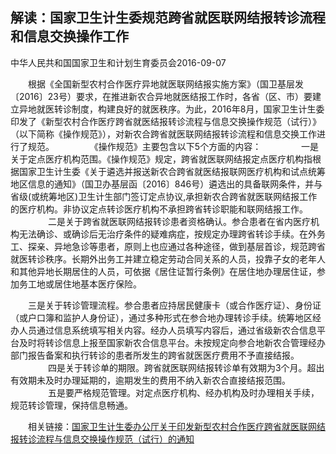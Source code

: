 ---
---

## 解读：国家卫生计生委规范跨省就医联网结报转诊流程和信息交换操作工作

中华人民共和国国家卫生和计划生育委员会2016-09-07

　　根据《全国新型农村合作医疗异地就医联网结报实施方案》（国卫基层发〔2016〕23号）要求，在推进新农合异地就医结报工作时，各省（区、市）要建立异地就医转诊制度，构建良好的就医秩序。为此，2016年8月，国家卫生计生委印发了《新型农村合作医疗跨省就医结报转诊流程与信息交换操作规范（试行）》（以下简称《操作规范》），对新农合跨省就医联网结报转诊流程和信息交换工作进行了规范。
　　
　　《操作规范》主要包含以下5个方面的内容：
　　
　　一是关于定点医疗机构范围。《操作规范》规定，跨省就医联网结报定点医疗机构指根据国家卫生计生委《关于遴选并报送新农合跨省就医结报联网医疗机构和试点统筹地区信息的通知》（国卫办基层函〔2016〕846号）遴选出的具备联网条件，并与省级(或统筹地区)卫生计生部门签订定点协议,承担新农合跨省就医联网结报工作的医疗机构。非协议定点转诊医疗机构不承担跨省转诊职能和联网结报工作。
　　
　　二是关于跨省就医联网结报转诊患者资格确认。参合患者在省内医疗机构无法确诊、或确诊后无治疗条件的疑难病症，按规定办理跨省转诊手续。在外务工、探亲、异地急诊等患者，原则上也应通过各种途径，做到基层首诊，规范跨省就医转诊秩序。长期外出务工并建立稳定劳动合同关系的人员，投靠子女的老年人和其他异地长期居住的人员，可依据《居住证暂行条例》在居住地办理居住证，参加务工地或居住地基本医疗保险。

　　三是关于转诊管理流程。参合患者应持居民健康卡（或合作医疗证）、身份证（或户口簿和监护人身份证），通过多种形式在参合地办理转诊手续。统筹地区经办人员通过信息系统填写相关内容。经办人员填写内容后，通过省级新农合信息平台及时将转诊信息上报至国家新农合信息平台。未按规定向参合地新农合管理经办部门报告备案和执行转诊的患者所发生的跨省就医医疗费用不予直接结报。
　　
　　四是关于转诊单的期限。跨省就医联网结报转诊单有效期为3个月。超出有效期未及时办理延期的，逾期发生的费用不纳入新农合直接结报范围。
　　
　　五是要严格规范管理。对定点医疗机构、经办机构及时办理相关手续，规范转诊管理，保持信息畅通。

　　相关链接：[国家卫生计生委办公厅关于印发新型农村合作医疗跨省就医联网结报转诊流程与信息交换操作规范（试行）的通知](http://www.nhfpc.gov.cn/jws/s3581sg/201609/a648cf6cb19146aaa5905870c3fe14a6.shtml)

